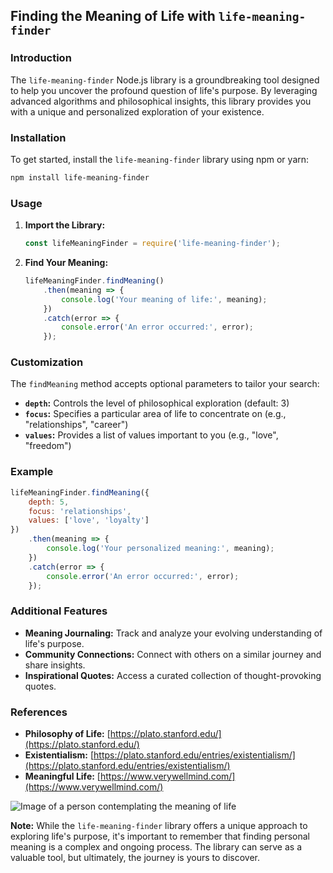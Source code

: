 ## **Finding the Meaning of Life with `life-meaning-finder`**

### **Introduction**

The `life-meaning-finder` Node.js library is a groundbreaking tool designed to help you uncover the profound question of life's purpose. By leveraging advanced algorithms and philosophical insights, this library provides you with a unique and personalized exploration of your existence.

### **Installation**

To get started, install the `life-meaning-finder` library using npm or yarn:

```bash
npm install life-meaning-finder
```

### **Usage**

1. **Import the Library:**

   ```javascript
   const lifeMeaningFinder = require('life-meaning-finder');
   ```

2. **Find Your Meaning:**

   ```javascript
   lifeMeaningFinder.findMeaning()
       .then(meaning => {
           console.log('Your meaning of life:', meaning);
       })
       .catch(error => {
           console.error('An error occurred:', error);
       });
   ```

### **Customization**

The `findMeaning` method accepts optional parameters to tailor your search:

* **`depth`:** Controls the level of philosophical exploration (default: 3)
* **`focus`:** Specifies a particular area of life to concentrate on (e.g., "relationships", "career")
* **`values`:** Provides a list of values important to you (e.g., "love", "freedom")

### **Example**

```javascript
lifeMeaningFinder.findMeaning({
    depth: 5,
    focus: 'relationships',
    values: ['love', 'loyalty']
})
    .then(meaning => {
        console.log('Your personalized meaning:', meaning);
    })
    .catch(error => {
        console.error('An error occurred:', error);
    });
```

### **Additional Features**

* **Meaning Journaling:** Track and analyze your evolving understanding of life's purpose.
* **Community Connections:** Connect with others on a similar journey and share insights.
* **Inspirational Quotes:** Access a curated collection of thought-provoking quotes.

### **References**

* **Philosophy of Life:** [https://plato.stanford.edu/](https://plato.stanford.edu/)
* **Existentialism:** [https://plato.stanford.edu/entries/existentialism/](https://plato.stanford.edu/entries/existentialism/)
* **Meaningful Life:** [https://www.verywellmind.com/](https://www.verywellmind.com/)

![Image of a person contemplating the meaning of life](https://photos.peopleimages.com/picture/2016/393998-contemplating-the-meaning-of-life-zoom_90.jpg)

**Note:** While the `life-meaning-finder` library offers a unique approach to exploring life's purpose, it's important to remember that finding personal meaning is a complex and ongoing process. The library can serve as a valuable tool, but ultimately, the journey is yours to discover.
